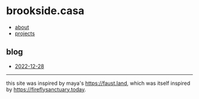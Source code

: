 # brookside.casa

- [about](/about.html)
- [projects](/projects.html)

## blog

- [2022-12-28](/blog/2022-12-28.html) 

---

this site was inspired by maya's <https://faust.land>, which was itself inspired by <https://fireflysanctuary.today>.